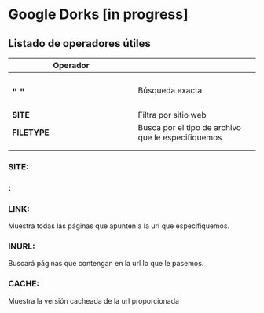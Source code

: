 # Google Dorks \[in progress]



## Listado de operadores útiles

<table><thead><tr><th width="240.33333333333331">Operador</th><th></th></tr></thead><tbody><tr><td><h3>" " </h3></td><td>Búsqueda exacta</td></tr><tr><td><strong>SITE</strong></td><td>Filtra por sitio web</td></tr><tr><td><strong>FILETYPE</strong></td><td>Busca por el tipo de archivo que le especifiquemos</td></tr><tr><td></td><td></td></tr><tr><td></td><td></td></tr></tbody></table>

###

### SITE:



### :



### LINK:

Muestra todas las páginas que apunten a la url que especifiquemos.

### INURL:

Buscará páginas que contengan en la url lo que le pasemos.

### CACHE:

Muestra la versión cacheada de la url proporcionada
